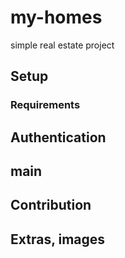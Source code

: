 # my-homes
simple real estate project
<h2> Setup</h2>

<h3> Requirements</h3>


<h2> Authentication</h2>


<h2>
  <p> main</p>
</h2>

<h2>Contribution</h2>

<h2>Extras, images</h2>

